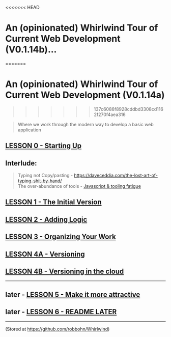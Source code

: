 <<<<<<< HEAD
# An (opinionated) Whirlwind Tour of Current Web Development (V0.1.14b)...
=======
# An (opinionated) Whirlwind Tour of Current Web Development (V0.1.14a)
>>>>>>> 137c6086f8928cddbd3308cd1162f270f4aea316

> Where we work through the modern way to develop a basic web application  

## [LESSON 0 - Starting Up](https://github.com/robbohn/Whirlwind/blob/master/LESSON00/README.md)

## __Interlude:__ 
> Typing not Copy/pasting - <https://daveceddia.com/the-lost-art-of-typing-shit-by-hand/>     
> The over-abundance of tools - [Javascript & tooling fatigue](https://medium.com/@ericclemmons/javascript-fatigue-48d4011b6fc4)     

## [LESSON 1 - The Initial Version](https://github.com/robbohn/Whirlwind/blob/master/LESSON01/README.md)

## [LESSON 2 - Adding Logic](https://github.com/robbohn/Whirlwind/blob/master/LESSON02/README.md)

## [LESSON 3 - Organizing Your Work](https://github.com/robbohn/Whirlwind/blob/master/LESSON03/README.md)

## [LESSON 4A - Versioning](https://github.com/robbohn/Whirlwind/blob/master/LESSON04/README_A.md)

## [LESSON 4B - Versioning in the cloud](https://github.com/robbohn/Whirlwind/blob/master/LESSON04/README_B.md)

--------------------

## later - [LESSON 5 - Make it more attractive](https://github.com/robbohn/Whirlwind/blob/master/LESSON05/README.md)

## later - [LESSON 6 - README LATER](https://github.com/robbohn/Whirlwind/blob/master/README_later.md)

--------------------

(Stored at <https://github.com/robbohn/Whirlwind>)
